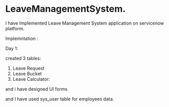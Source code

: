# LeaveManagementSystem.

I have Implemented Leave Management System application on servicenow platform.

Implemntation :

Day 1:

created 3 tables:
1. Leave Request 
2. Leave Bucket
3. Leave Calculator:

and i have designed UI forms 

and I have used sys_user table for employees data. 
